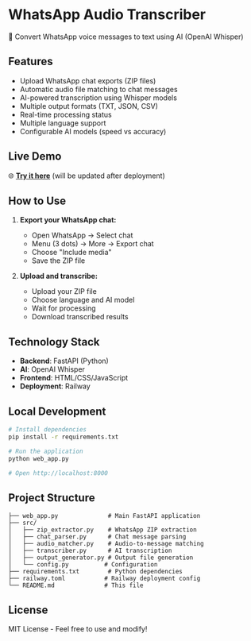 # WhatsApp Audio Transcriber

🎵 Convert WhatsApp voice messages to text using AI (OpenAI Whisper)

## Features

- Upload WhatsApp chat exports (ZIP files)
- Automatic audio file matching to chat messages
- AI-powered transcription using Whisper models
- Multiple output formats (TXT, JSON, CSV)
- Real-time processing status
- Multiple language support
- Configurable AI models (speed vs accuracy)

## Live Demo

🌐 **[Try it here](your-railway-url-here)** (will be updated after deployment)

## How to Use

1. **Export your WhatsApp chat:**
   - Open WhatsApp → Select chat
   - Menu (3 dots) → More → Export chat
   - Choose "Include media"
   - Save the ZIP file

2. **Upload and transcribe:**
   - Upload your ZIP file
   - Choose language and AI model
   - Wait for processing
   - Download transcribed results

## Technology Stack

- **Backend**: FastAPI (Python)
- **AI**: OpenAI Whisper
- **Frontend**: HTML/CSS/JavaScript
- **Deployment**: Railway

## Local Development

```bash
# Install dependencies
pip install -r requirements.txt

# Run the application
python web_app.py

# Open http://localhost:8000
```

## Project Structure

```
├── web_app.py              # Main FastAPI application
├── src/
│   ├── zip_extractor.py    # WhatsApp ZIP extraction
│   ├── chat_parser.py      # Chat message parsing
│   ├── audio_matcher.py    # Audio-to-message matching
│   ├── transcriber.py      # AI transcription
│   ├── output_generator.py # Output file generation
│   └── config.py          # Configuration
├── requirements.txt        # Python dependencies
├── railway.toml           # Railway deployment config
└── README.md              # This file
```

## License

MIT License - Feel free to use and modify!